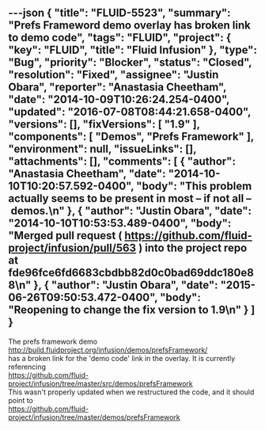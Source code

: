 ---json
{
  "title": "FLUID-5523",
  "summary": "Prefs Frameword demo overlay has broken link to demo code",
  "tags": "FLUID",
  "project": {
    "key": "FLUID",
    "title": "Fluid Infusion"
  },
  "type": "Bug",
  "priority": "Blocker",
  "status": "Closed",
  "resolution": "Fixed",
  "assignee": "Justin Obara",
  "reporter": "Anastasia Cheetham",
  "date": "2014-10-09T10:26:24.254-0400",
  "updated": "2016-07-08T08:44:21.658-0400",
  "versions": [],
  "fixVersions": [
    "1.9"
  ],
  "components": [
    "Demos",
    "Prefs Framework"
  ],
  "environment": null,
  "issueLinks": [],
  "attachments": [],
  "comments": [
    {
      "author": "Anastasia Cheetham",
      "date": "2014-10-10T10:20:57.592-0400",
      "body": "This problem actually seems to be present in most – if not all – demos.\n"
    },
    {
      "author": "Justin Obara",
      "date": "2014-10-10T10:53:53.489-0400",
      "body": "Merged pull request ( <https://github.com/fluid-project/infusion/pull/563> ) into the project repo at fde96fce6fd6683cbdbb82d0c0bad69ddc180e88\n"
    },
    {
      "author": "Justin Obara",
      "date": "2015-06-26T09:50:53.472-0400",
      "body": "Reopening to change the fix version to 1.9\n"
    }
  ]
}
---
The prefs framework demo\
<http://build.fluidproject.org/infusion/demos/prefsFramework/>\
has a broken link for the 'demo code' link in the overlay. It is currently referencing\
<https://github.com/fluid-project/infusion/tree/master/src/demos/prefsFramework>\
This wasn't properly updated when we restructured the code, and it should point to\
<https://github.com/fluid-project/infusion/tree/master/demos/prefsFramework>

        
